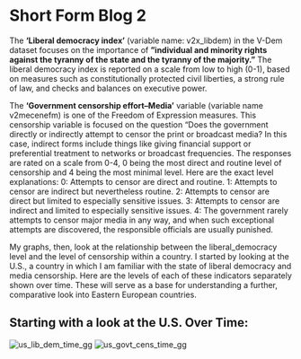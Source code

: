# Short Form Blog 2

The **‘Liberal democracy index’** (variable name: v2x_libdem) in the V-Dem dataset focuses on the importance of **”individual and minority rights against the tyranny of the state and the tyranny of the majority.”** The liberal democracy index is reported on a scale from low to high (0-1), based on measures such as constitutionally protected civil liberties, a strong rule of law, and checks and balances on executive power. 

The **‘Government censorship effort–Media’** variable (variable name v2mecenefm) is one of the Freedom of Expression measures. This censorship variable is focused on the question “Does the government directly or indirectly attempt to censor the print or broadcast media? In this case, indirect forms include things like giving financial support or preferential treatment to networks or broadcast frequencies. The responses are rated on a scale from 0-4, 0 being the most direct and routine level of censorship and 4 being the most minimal level. Here are the exact level explanations:
        0: Attempts to censor are direct and routine.
        1: Attempts to censor are indirect but nevertheless routine.
        2: Attempts to censor are direct but limited to especially sensitive issues.
        3: Attempts to censor are indirect and limited to especially sensitive issues.
        4: The government rarely attempts to censor major media in any way, and when such
        exceptional attempts are discovered, the responsible officials are usually punished.


My graphs, then, look at the relationship between the liberal_democracy level and the level of censorship within a country. I started by looking at the U.S., a country in which I am familiar with the state of liberal democracy and media censorship. Here are the levels of each of these indicators separately shown over time. These will serve as a base for understanding a further, comparative look into Eastern European countries.


## Starting with a look at the U.S. Over Time:


![us_lib_dem_time_gg](https://user-images.githubusercontent.com/114178058/206878221-426db0a8-5ff1-43cc-9620-d9a4b606de00.png)
![us_govt_cens_time_gg](https://user-images.githubusercontent.com/114178058/206878251-8dc8a425-54f6-47af-ac0e-7b23eb5336f9.png)

